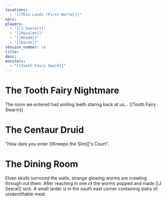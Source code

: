 ```yaml
---
locations:
  - "[[Thin Lands (First World)]]"
npcs: 
players:
  - "[[J Seeral]]"
  - "[[Maialen]]"
  - "[[Rhodd]]"
  - "[[Darak]]"
session_number: 14
title: 
desc: 
monsters:
  - "[[Tooth Fairy Swarm]]"
---
```

# The Tooth Fairy Nightmare
The room we entered had smiling teeth staring back at us... [[Tooth Fairy Swarm]]

# The Centaur Druid
"How dare you enter [[Kneepo the Slim]]'s Court".  

# The Dining Room
Elven skulls surround the walls, strange glowing worms are crawling through out them.  After reaching in one of the worms popped and made [[J Seeral]] sick.  A small larder is in the south east corner containing slabs of unidentifiable meat.

